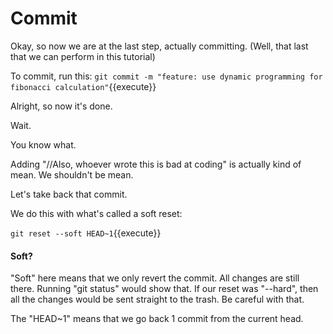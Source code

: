 # Commit

Okay, so now we are at the last step, actually committing. (Well, that last that we can perform in this tutorial)

To commit, run this: `git commit -m "feature: use dynamic programming for fibonacci calculation"`{{execute}}

Alright, so now it's done.

Wait.

You know what.

Adding "//Also, whoever wrote this is bad at coding" is actually kind of mean. We shouldn't be mean. 

Let's take back that commit.

We do this with what's called a soft reset:

`git reset --soft HEAD~1`{{execute}}

#### Soft?

"Soft" here means that we only revert the commit. All changes are still there. Running "git status" would show that. If our reset was "--hard", then all the changes would be sent straight to the trash. Be careful with that.

The "HEAD~1" means that we go back 1 commit from the current head.
